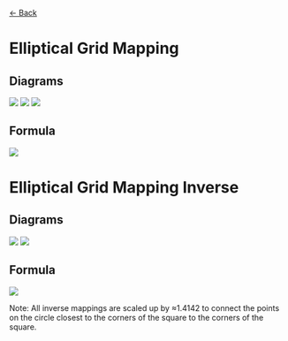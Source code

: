[<- Back](https://raw.githubusercontent.com/Kuuuube/Circular_Area/blob/main/wiki/mappings_index.md)

# Elliptical Grid Mapping

## Diagrams
![](https://raw.githubusercontent.com/Kuuuube/Circular_Area/main/wiki/images/mappings/square_elliptical_grid_mapping_circle_grid_thick_checkerboard.png)
![](https://raw.githubusercontent.com/Kuuuube/Circular_Area/main/wiki/images/mappings/square_elliptical_grid_mapping_square_grid_thick_checkerboard.png)
![](https://raw.githubusercontent.com/Kuuuube/Circular_Area/main/wiki/images/mappings/square_elliptical_grid_mapping_dot_grid_circle_rgb_gradient_circle.png)

## Formula
![](https://raw.githubusercontent.com/Kuuuube/Circular_Area/main/wiki/images/formulas/elliptical_grid_mapping_formula.png)




# Elliptical Grid Mapping Inverse

## Diagrams
![](https://raw.githubusercontent.com/Kuuuube/Circular_Area/main/wiki/images/mappings/circle_elliptical_grid_mapping_square_grid_circle_thick_checkerboard.png)
![](https://raw.githubusercontent.com/Kuuuube/Circular_Area/main/wiki/images/mappings/circle_elliptical_grid_mapping_dot_grid_square_rgb_gradient.png)

## Formula
![](https://raw.githubusercontent.com/Kuuuube/Circular_Area/main/wiki/images/formulas/elliptical_grid_mapping_inverse_formula.png)

Note: All inverse mappings are scaled up by ≈1.4142 to connect the points on the circle closest to the corners of the square to the corners of the square.